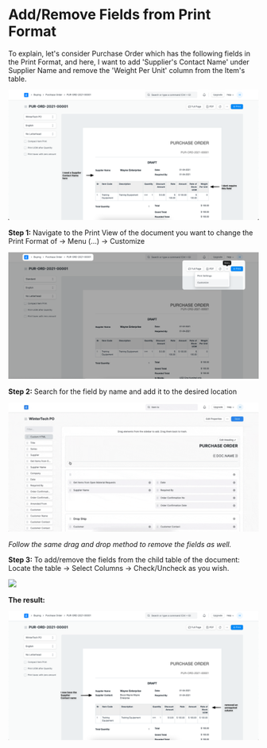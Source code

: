 
# Add/Remove Fields from Print Format



To explain, let's consider Purchase Order which has the following fields in the Print Format, and here, I want to add 'Supplier's Contact Name' under Supplier Name and remove the 'Weight Per Unit' column from the Item's table.


![](/files/XcnBFUS.png)


**Step 1:** Navigate to the Print View of the document you want to change the Print Format of -> Menu (...) -> Customize


![](/files/LfToZz3.png)


**Step 2:** Search for the field by name and add it to the desired location


![](/files/5VNERDk.gif)


*Follow the same drag and drop method to remove the fields as well.*


**Step 3:** To add/remove the fields from the child table of the document: Locate the table -> Select Columns -> Check/Uncheck as you wish.


![](/files/SOFuS2J.gif)


**The result:**


![](/files/VrXN7YB.png)




